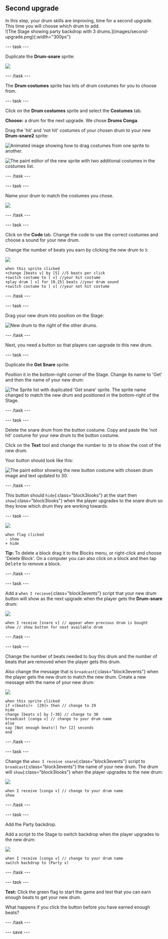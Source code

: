 ## Second upgrade

<div style="display: flex; flex-wrap: wrap">
<div style="flex-basis: 200px; flex-grow: 1; margin-right: 15px;">
In this step, your drum skills are improving, time for a second upgrade. This time you will choose which drum to add.
</div>
<div>
![The Stage showing party backdrop with 3 drums.](images/second-upgrade.png){:width="300px"}
</div>
</div>

--- task ---

Duplicate the **Drum-snare** sprite:

![](images/duplicate-snare-drum.png)

--- /task ---

The **Drum costumes** sprite has lots of drum costumes for you to choose from.

--- task ---

Click on the **Drum costumes** sprite and select the **Costumes** tab.

**Choose:** a drum for the next upgrade. We chose **Drums Conga**.

Drag the 'hit' and 'not hit' costumes of your chosen drum to your new **Drum-snare2** sprite:

![Animated image showing how to drag costumes from one sprite to another.](images/drag-costumes.gif)

![The paint editor of the new sprite with two additional costumes in the costumes list.](images/drum-3-costumes.png)

--- /task ---

--- task ---

Name your drum to match the costumes you chose.

![](images/drum-3-named.png)

--- /task ---

--- task ---

Click on the **Code** tab. Change the code to use the correct costumes and choose a sound for your new drum.

Change the number of beats you earn by clicking the new drum to `5`:

![](images/drum-3-icon.png)

```blocks3
when this sprite clicked
+change [beats v] by [5] //5 beats per click
+switch costume to [ v] //your hit costume
+play drum [ v] for [0.25] beats //your drum sound
+switch costume to [ v] //your not hit costume
```

--- /task ---

--- task ---

Drag your new drum into position on the Stage:

![New drum to the right of the other drums.](images/drum-3-positioned.png)

--- /task ---

Next, you need a button so that players can upgrade to this new drum.

--- task ---

Duplicate the **Get Snare** sprite.

Position it in the bottom-right corner of the Stage. Change its name to 'Get' and then the name of your new drum:

![The Sprite list with duplicated 'Get snare' sprite. The sprite name changed to match the new drum and positioned in the bottom-right of the Stage.](images/get-drum-3.png)

--- /task ---

--- task ---

Delete the snare drum from the button costume. Copy and paste the 'not hit' costume for your new drum to the button costume. 

Click on the **Text** tool and change the number to `30` to show the cost of the new drum.

Your button should look like this:

![The paint editor showing the new button costume with chosen drum image and text updated to 30.](images/get-drum-copy.png)

--- /task ---


This button should `hide`{:class="block3looks"} at the start then `show`{:class="block3looks"} when the player upgrades to the snare drum so they know which drum they are working towards.

--- task ---

![](images/get-drum-3-icon.png)

```blocks3
when flag clicked
- show
+ hide
```

**Tip:** To delete a block drag it to the Blocks menu, or right-click and choose 'Delete Block'. On a computer you can also click on a block and then tap <kbd>Delete</kbd> to remove a block.

--- /task ---

--- task ---

Add a `when I recieve`{:class="block3events"} script that your new drum button will show as the next upgrade when the player gets the **Drum-snare** drum:

![](images/get-drum-3-icon.png)

```blocks3
when I receive [snare v] // appear when previous drum is bought
show // show button for next available drum
```

--- /task ---

--- task ---

Change the number of beats needed to buy this drum and the number of beats that are removed when the player gets this drum. 

Also change the message that is `broadcast`{:class="block3events"} when the player gets the new drum to match the new drum. Create a new message with the name of your new drum:

![](images/get-drum-3-icon.png)

```blocks3
when this sprite clicked
if <(beats)>  [29]> then // change to 29
hide
change [beats v] by [-30] // change to 30
broadcast [conga v] // change to your drum name
else
say [Not enough beats!] for [2] seconds 
end
```
--- /task ---

--- task ---

Change the `when I receive snare`{:class="block3events"} script to `broadcast`{:class="block3events"} the name of your new drum. The drum will `show`{:class="block3looks"} when the player upgrades to the new drum:

![](images/drum-3-icon.png)

```blocks3
when I receive [conga v] // change to your drum name
show
```

--- /task ---

--- task ---

Add the Party backdrop.

Add a script to the Stage to switch backdrop when the player upgrades to the new drum:

![](images/stage-icon.png)

```blocks3
when I receive [conga v] // change to your drum name
switch backdrop to (Party v)
```

--- /task ---

--- task ---

**Test:** Click the green flag to start the game and test that you can earn enough beats to get your new drum. 

What happens if you click the button before you have earned enough beats?

--- /task ---

--- save ---